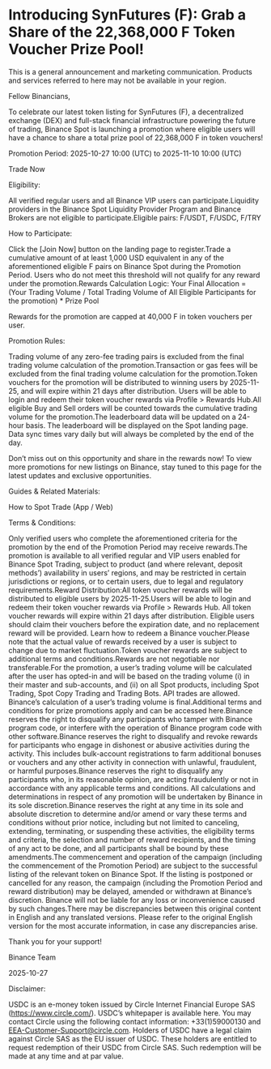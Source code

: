 # Introducing SynFutures (F): Grab a Share of the 22,368,000 F Token Voucher Prize Pool!

This is a general announcement and marketing communication. Products and services referred to here may not be available in your region.

Fellow Binancians,

To celebrate our latest token listing for SynFutures (F), a decentralized exchange (DEX) and full-stack financial infrastructure powering the future of trading, Binance Spot is launching a promotion where eligible users will have a chance to share a total prize pool of 22,368,000 F in token vouchers! 

Promotion Period: 2025-10-27 10:00 (UTC) to 2025-11-10 10:00 (UTC)

Trade Now

Eligibility: 

All verified regular users and all Binance VIP users can participate.Liquidity providers in the Binance Spot Liquidity Provider Program and Binance Brokers are not eligible to participate.Eligible pairs: F/USDT, F/USDC, F/TRY

How to Participate:

Click the [Join Now] button on the landing page to register.Trade a cumulative amount of at least 1,000 USD equivalent in any of the aforementioned eligible F pairs on Binance Spot during the Promotion Period. Users who do not meet this threshold will not qualify for any reward under the promotion.Rewards Calculation Logic: Your Final Allocation = (Your Trading Volume / Total Trading Volume of All Eligible Participants for the promotion) * Prize Pool 

Rewards for the promotion are capped at 40,000 F in token vouchers per user.

Promotion Rules:

Trading volume of any zero-fee trading pairs is excluded from the final trading volume calculation of the promotion.Transaction or gas fees will be excluded from the final trading volume calculation for the promotion.Token vouchers for the promotion will be distributed to winning users by 2025-11-25, and will expire within 21 days after distribution. Users will be able to login and redeem their token voucher rewards via Profile > Rewards Hub.All eligible Buy and Sell orders will be counted towards the cumulative trading volume for the promotion.The leaderboard data will be updated on a 24-hour basis. The leaderboard will be displayed on the Spot landing page. Data sync times vary daily but will always be completed by the end of the day.

Don’t miss out on this opportunity and share in the rewards now! To view more promotions for new listings on Binance, stay tuned to this page for the latest updates and exclusive opportunities.

Guides & Related Materials:

How to Spot Trade (App / Web)

Terms & Conditions:

Only verified users who complete the aforementioned criteria for the promotion by the end of the Promotion Period may receive rewards.The promotion is available to all verified regular and VIP users enabled for Binance Spot Trading, subject to product (and where relevant, deposit methods’) availability in users’ regions, and may be restricted in certain jurisdictions or regions, or to certain users, due to legal and regulatory requirements.Reward Distribution:All token voucher rewards will be distributed to eligible users by 2025-11-25.Users will be able to login and redeem their token voucher rewards via Profile > Rewards Hub. All token voucher rewards will expire within 21 days after distribution. Eligible users should claim their vouchers before the expiration date, and no replacement reward will be provided. Learn how to redeem a Binance voucher.Please note that the actual value of rewards received by a user is subject to change due to market fluctuation.Token voucher rewards are subject to additional terms and conditions.Rewards are not negotiable nor transferable.For the promotion, a user’s trading volume will be calculated after the user has opted-in and will be based on the trading volume (i) in their master and sub-accounts, and (ii) on all Spot products, including Spot Trading, Spot Copy Trading and Trading Bots. API trades are allowed. Binance’s calculation of a user’s trading volume is final.Additional terms and conditions for prize promotions apply and can be accessed here.Binance reserves the right to disqualify any participants who tamper with Binance program code, or interfere with the operation of Binance program code with other software.Binance reserves the right to disqualify and revoke rewards for participants who engage in dishonest or abusive activities during the activity. This includes bulk-account registrations to farm additional bonuses or vouchers and any other activity in connection with unlawful, fraudulent, or harmful purposes.Binance reserves the right to disqualify any participants who, in its reasonable opinion, are acting fraudulently or not in accordance with any applicable terms and conditions. All calculations and determinations in respect of any promotion will be undertaken by Binance in its sole discretion.Binance reserves the right at any time in its sole and absolute discretion to determine and/or amend or vary these terms and conditions without prior notice, including but not limited to canceling, extending, terminating, or suspending these activities, the eligibility terms and criteria, the selection and number of reward recipients, and the timing of any act to be done, and all participants shall be bound by these amendments.The commencement and operation of the campaign (including the commencement of the Promotion Period) are subject to the successful listing of the relevant token on Binance Spot. If the listing is postponed or cancelled for any reason, the campaign (including the Promotion Period and reward distribution) may be delayed, amended or withdrawn at Binance’s discretion. Binance will not be liable for any loss or inconvenience caused by such changes.There may be discrepancies between this original content in English and any translated versions. Please refer to the original English version for the most accurate information, in case any discrepancies arise.

Thank you for your support!

Binance Team

2025-10-27

Disclaimer:

USDC is an e-money token issued by Circle Internet Financial Europe SAS (https://www.circle.com/). USDC’s whitepaper is available here. You may contact Circle using the following contact information: +33(1)59000130 and EEA-Customer-Support@circle.com. Holders of USDC have a legal claim against Circle SAS as the EU issuer of USDC. These holders are entitled to request redemption of their USDC from Circle SAS. Such redemption will be made at any time and at par value.